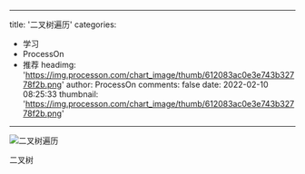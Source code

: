 
---
title: '二叉树遍历'
categories: 
 - 学习
 - ProcessOn
 - 推荐
headimg: 'https://img.processon.com/chart_image/thumb/612083ac0e3e743b32778f2b.png'
author: ProcessOn
comments: false
date: 2022-02-10 08:25:33
thumbnail: 'https://img.processon.com/chart_image/thumb/612083ac0e3e743b32778f2b.png'
---

<div>   
<img class="thumb" alt="二叉树遍历" src="https://img.processon.com/chart_image/thumb/612083ac0e3e743b32778f2b.png" referrerpolicy="no-referrer">
<p>二叉树</p>  
</div>
            